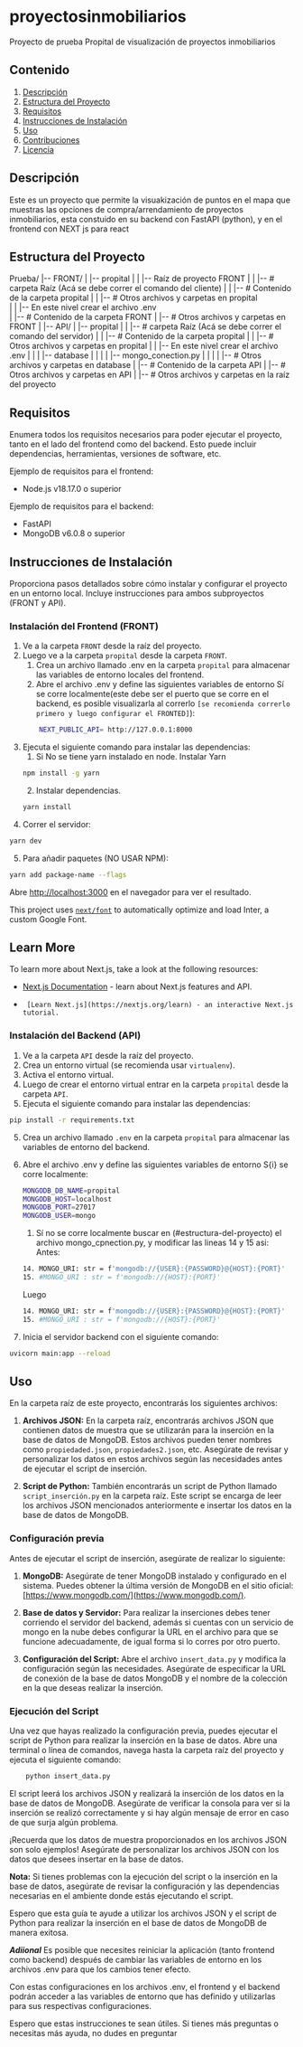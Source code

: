 # proyectosinmobiliarios
Proyecto de prueba Propital de visualización de proyectos inmobiliarios

## Contenido

1. [Descripción](#descripción)
2. [Estructura del Proyecto](#estructura-del-proyecto)
3. [Requisitos](#requisitos)
4. [Instrucciones de Instalación](#instrucciones-de-instalación)
5. [Uso](#uso)
6. [Contribuciones](#contribuciones)
7. [Licencia](#licencia)

## Descripción

Este es un proyecto que permite la visuakización de puntos en el mapa que muestras las opciones de compra/arrendamiento de proyectos inmobiliarios, esta constuido en su backend con FastAPI (python), y en el frontend con NEXT js para react

## Estructura del Proyecto

Prueba/
|-- FRONT/
| |-- propital
| | |-- Raíz de proyecto FRONT
| | |-- # carpeta Raíz (Acá se debe correr el comando del cliente)
| | |-- # Contenido de la carpeta propital
| | |-- # Otros archivos y carpetas en propital   
| | |-- En este nivel crear el archivo .env  
| |-- # Contenido de la carpeta FRONT
| |-- # Otros archivos y carpetas en FRONT
|
|-- API/
| |-- propital
| | |-- # carpeta Raíz (Acá se debe correr el comando del servidor)
| | |-- # Contenido de la carpeta propital
| | |-- # Otros archivos y carpetas en propital
| | |-- En este nivel crear el archivo .env
| | |   |-- database
| | |   |   |-- mongo_conection.py
| | |   |   |-- # Otros archivos y carpetas en database
| |-- # Contenido de la carpeta API
| |-- # Otros archivos y carpetas en API
|
|-- # Otros archivos y carpetas en la raíz del proyecto

## Requisitos

Enumera todos los requisitos necesarios para poder ejecutar el proyecto, tanto en el lado del frontend como del backend. Esto puede incluir dependencias, herramientas, versiones de software, etc.

Ejemplo de requisitos para el frontend:
- Node.js v18.17.0 o superior

Ejemplo de requisitos para el backend:
- FastAPI
- MongoDB v6.0.8 o superior

## Instrucciones de Instalación

Proporciona pasos detallados sobre cómo instalar y configurar el proyecto en un entorno local. Incluye instrucciones para ambos subproyectos (FRONT y API).



### Instalación del Frontend (FRONT)

1. Ve a la carpeta `FRONT` desde la raíz del proyecto.
2. Luego ve a la carpeta `propital` desde la carpeta `FRONT`.
    1. Crea un archivo llamado .env en la carpeta `propital` para almacenar las variables de entorno locales del frontend.
    2. Abre el archivo .env y define las siguientes variables de entorno Sí se corre localmente(este debe ser el puerto que se corre en el backend, es posible visualizarla al correrlo `[se recomienda correrlo primero y luego configurar el FRONTED]`):
    ```bash 
        NEXT_PUBLIC_API= http://127.0.0.1:8000
    ```
3. Ejecuta el siguiente comando para instalar las dependencias:
    1. Si No se tiene yarn instalado en node. Instalar Yarn
    ```bash
    npm install -g yarn
    ```
    2. Instalar dependencias.
    ```bash
    yarn install 
    ```
4. Correr el servidor:

```bash
yarn dev
```

5. Para añadir paquetes (NO USAR NPM):

```bash
yarn add package-name --flags
```


Abre [http://localhost:3000](http://localhost:3000) en el navegador para ver el resultado.

This project uses [`next/font`](https://nextjs.org/docs/basic-features/font-optimization) to automatically optimize and load Inter, a custom Google Font.

## Learn More

To learn more about Next.js, take a look at the following resources:

-   [Next.js Documentation](https://nextjs.org/docs) - learn about Next.js features and API.
-      [Learn Next.js](https://nextjs.org/learn) - an interactive Next.js tutorial.

### Instalación del Backend (API)

1. Ve a la carpeta `API` desde la raíz del proyecto.
2. Crea un entorno virtual (se recomienda usar `virtualenv`).
3. Activa el entorno virtual.
4. Luego de crear el entorno virtual entrar en la carpeta `propital` desde la carpeta `API`.
5. Ejecuta el siguiente comando para instalar las dependencias:

```bash
pip install -r requirements.txt
```

5. Crea un archivo llamado `.env` en la carpeta `propital` para almacenar las variables de entorno del backend.
6. Abre el archivo .env y define las siguientes variables de entorno S{i} se corre localmente:
    ```bash 
    MONGODB_DB_NAME=propital
    MONGODB_HOST=localhost
    MONGODB_PORT=27017
    MONGODB_USER=mongo
    ```
    1. Sí no se corre localmente buscar en (#estructura-del-proyecto) el archivo mongo_cpnection.py, y modificar las lineas 14 y 15
    asi:
    Antes:
    ```bash
    14. MONGO_URI: str = f'mongodb://{USER}:{PASSWORD}@{HOST}:{PORT}'
    15. #MONGO_URI : str = f'mongodb://{HOST}:{PORT}'

    ```
    Luego
    ```bash
    14. MONGO_URI: str = f'mongodb://{USER}:{PASSWORD}@{HOST}:{PORT}'
    15. #MONGO_URI : str = f'mongodb://{HOST}:{PORT}'

    ```



7. Inicia el servidor backend con el siguiente comando:

```bash
uvicorn main:app --reload
```


## Uso

En la carpeta raíz de este proyecto, encontrarás los siguientes archivos:

1. **Archivos JSON:** En la carpeta raíz, encontrarás archivos JSON que contienen datos de muestra que se utilizarán para la inserción en la base de datos de MongoDB. Estos archivos pueden tener nombres como `propiedaded.json`, `propiedades2.json`, etc. Asegúrate de revisar y personalizar los datos en estos archivos según las necesidades antes de ejecutar el script de inserción.

2. **Script de Python:** También encontrarás un script de Python llamado `script_inserción.py` en la carpeta raíz. Este script se encarga de leer los archivos JSON mencionados anteriormente e insertar los datos en la base de datos de MongoDB.

### Configuración previa

Antes de ejecutar el script de inserción, asegúrate de realizar lo siguiente:

1. **MongoDB:** Asegúrate de tener MongoDB instalado y configurado en el sistema. Puedes obtener la última versión de MongoDB en el sitio oficial: [https://www.mongodb.com/](https://www.mongodb.com/).

2. **Base de datos y Servidor:** Para realizar la inserciones debes tener corriendo el servidor del backend, además si cuentas con un servicio de mongo en la nube debes configurar la URL en el archivo para que se funcione adecuadamente, de igual forma si lo corres por otro puerto.

3. **Configuración del Script:** Abre el archivo `insert_data.py` y modifica la configuración según las necesidades. Asegúrate de especificar la URL de conexión de la base de datos MongoDB y el nombre de la colección en la que deseas realizar la inserción.

### Ejecución del Script

Una vez que hayas realizado la configuración previa, puedes ejecutar el script de Python para realizar la inserción en la base de datos. Abre una terminal o línea de comandos, navega hasta la carpeta raíz del proyecto y ejecuta el siguiente comando:

```bash
    python insert_data.py
```


El script leerá los archivos JSON y realizará la inserción de los datos en la base de datos de MongoDB. Asegúrate de verificar la consola para ver si la inserción se realizó correctamente y si hay algún mensaje de error en caso de que surja algún problema.

¡Recuerda que los datos de muestra proporcionados en los archivos JSON son solo ejemplos! Asegúrate de personalizar los archivos JSON con los datos que desees insertar en la base de datos.

**Nota:** Si tienes problemas con la ejecución del script o la inserción en la base de datos, asegúrate de revisar la configuración y las dependencias necesarias en el ambiente donde estás ejecutando el script.

Espero que esta guía te ayude a utilizar los archivos JSON y el script de Python para realizar la inserción en el base de datos de MongoDB de manera exitosa.

***Adiional***
Es posible que necesites reiniciar la aplicación (tanto frontend como backend) después de cambiar las variables de entorno en los archivos .env para que los cambios tener efecto.

Con estas configuraciones en los archivos .env, el frontend y el backend podrán acceder a las variables de entorno que has definido y utilizarlas para sus respectivas configuraciones. 

Espero que estas instrucciones te sean útiles. Si tienes más preguntas o necesitas más ayuda, no dudes en preguntar


